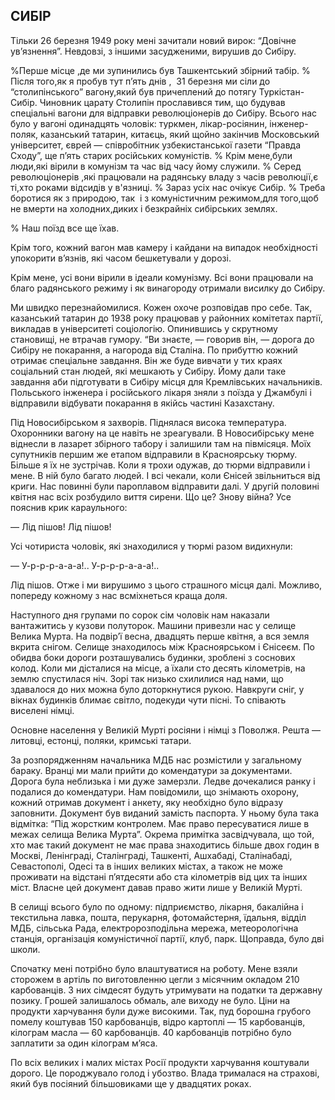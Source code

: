 ## СИБІР

Тільки 26 березня 1949 року мені зачитали новий вирок: “Довічне ув’язнення”. Невдовзі, з іншими засудженими, вирушив до Сибіру.

%Перше місце ,де ми зупинились був Ташкентський збірний табір.
% Після того,як я пробув тут п’ять днів ,  31 березня ми сіли до “столипінського” вагону,який був причеплений до потягу Туркістан-Сибір.
Чиновник царату Столипін прославився тим, що будував спеціальні вагони для відправки революціонерів до Сибіру.
Всього нас було у вагоні одинадцять чоловік: туркмен, лікар-росіянин, інженер-поляк, казанський татарин, китаєць, який щойно закінчив Московський університет, єврей — співробітник узбекистанської газети “Правда Сходу”, ще п’ять старих російських комуністів.
% Крім мене,були люди,які вірили в комунізм та час від часу йому служили.
% Серед революціонерів ,які працювали на радянську владу з часів революції,є ті,хто роками відсидів у в'язниці.
% Зараз усіх нас очікує Сибір.
% Треба боротися як з природою, так  і з комуністичним режимом,для того,щоб не вмерти на холодних,диких і безкрайніх сибірських землях.

% Наш поїзд все ще їхав.

Крім того, кожний вагон мав камеру і кайдани на випадок необхідності упокорити в’язнів, які часом бешкетували у дорозі.

Крім мене, усі вони вірили в ідеали комунізму.
Всі вони працювали на благо радянського режиму і як винагороду отримали висилку до Сибіру.

Ми швидко перезнайомилися.
Кожен охоче розповідав про себе.
Так, казанський татарин до 1938 року працював у районних комітетах партії, викладав в університеті соціологію.
Опинившись у скрутному становищі, не втрачав гумору. “Ви знаєте, — говорив він, — дорога до Сибіру не покарання, а нагорода від Сталіна.
По прибуттю кожний отримає спеціальне завдання.
Він же буде вивчати у тих краях соціальний стан людей, які мешкають у Сибіру.
Йому дали таке завдання аби підготувати в Сибіру місця для Кремлівських начальників.
Польського інженера і російського лікаря зняли з поїзда у Джамбулі і відправили відбувати покарання в якійсь частині Казахстану.

Під Новосибірськом я захворів.
Піднялася висока температура.
Охоронники вагону на це навіть не зреагували.
В Новосибірську мене віднесли в лазарет збірного табору і залишили там на півмісяця.
Моїх супутників першим же етапом відправили в Красноярську тюрму.
Більше я їх не зустрічав.
Коли я трохи одужав, до тюрми відправили і мене.
В ній було багато людей.
І всі чекали, коли Єнісей звільниться від криги.
Нас повинні були пароплавом відправити далі.
У другій половині квітня нас всіх розбудило виття сирени.
Що це?
Знову війна?
Усе пояснив крик караульного:

— Лід пішов!
Лід пішов!

Усі чотириста чоловік, які знаходилися у тюрмі разом видихнули:

— У-р-р-р-а-а-а!..
У-р-р-р-а-а-а!..

Лід пішов.
Отже і ми вирушимо з цього страшного місця далі.
Можливо, попереду кожному з нас всміхнеться краща доля.

Наступного дня групами по сорок сім чоловік нам наказали вантажитись у кузови полуторок.
Машини привезли нас у селище Велика Мурта.
На подвір’ї весна, двадцять перше квітня, а вся земля вкрита снігом.
Селище знаходилось між Красноярськом і Єнісеєм.
По обидва боки дороги розташувались будинки, зроблені з соснових колод.
Коли ми дісталися на місце, а їхали сто десять кілометрів, на землю спустилася ніч.
Зорі так низько схилилися над нами, що здавалося до них можна було доторкнутися рукою.
Навкруги сніг, у вікнах будинків блимає світло, подекуди чути пісні.
То співають виселені німці.

Основне населення у Великій Мурті росіяни і німці з Поволжя.
Решта — литовці, естонці, поляки, кримські татари.

За розпорядженням начальника МДБ нас розмістили у загальному бараку.
Вранці ми мали прийти до комендатури за документами.
Дорога була неблизька і ми дуже замерзли.
Ледве дочекалися ранку і подалися до комендатури.
Нам повідомили, що знімають охорону, кожний отримав документ і анкету, яку необхідно було відразу заповнити.
Документ був виданий замість паспорта.
У ньому була така відмітка: “Під жорстким контролем.
Має право пересуватися лише в межах селища Велика Мурта”. Окрема примітка засвідчувала, що той, хто має такий документ не має права знаходитись більше двох годин в Москві, Ленінграді, Сталінграді, Ташкенті, Ашхабаді, Сталінабаді, Севастополі, Одесі та в інших великих містах, а також не може проживати на відстані п’ятдесяти або ста кілометрів від цих та інших міст.
Власне цей документ давав право жити лише у Великій Мурті.

В селищі всього було по одному: підприємство, лікарня, бакалійна і текстильна лавка, пошта, перукарня, фотомайстерня, їдальня, відділ МДБ, сільська Рада, електророзподільна мережа, метеорологічна станція, організація комуністичної партії, клуб, парк.
Щоправда, було дві школи.

Спочатку мені потрібно було влаштуватися на роботу.
Мене взяли сторожем в артіль по виготовленню цегли з місячним окладом 210 карбованців.
З них сімдесят будуть утримувати на податки та державну позику.
Грошей залишалось обмаль, але виходу не було.
Ціни на продукти харчування були дуже високими.
Так, пуд борошна грубого помелу коштував 150 карбованців, відро картоплі — 15 карбованців, кілограм масла — 60 карбованців.
40 карбованців потрібно було заплатити за один кілограм м’яса.

По всіх великих і малих містах Росії продукти харчування коштували дорого.
Це породжувало голод і убозтво.
Влада трималася на страхові, який був посіяний більшовиками ще у двадцятих роках.
